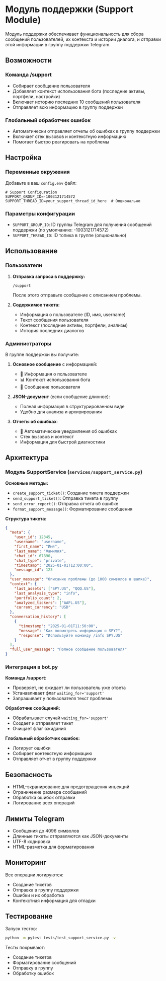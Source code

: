 # Модуль поддержки (Support Module)

Модуль поддержки обеспечивает функциональность для сбора сообщений пользователей, их контекста и истории диалога, и отправки этой информации в группу поддержки Telegram.

## Возможности

### Команда /support
- Собирает сообщение пользователя
- Добавляет контекст использования бота (последние активы, портфели, настройки)
- Включает историю последних 10 сообщений пользователя
- Отправляет всю информацию в группу поддержки

### Глобальный обработчик ошибок
- Автоматически отправляет отчеты об ошибках в группу поддержки
- Включает стек вызовов и контекстную информацию
- Помогает быстро реагировать на проблемы

## Настройка

### Переменные окружения

Добавьте в ваш `config.env` файл:

```env
# Support Configuration
SUPPORT_GROUP_ID=-1003121714572
SUPPORT_THREAD_ID=your_support_thread_id_here  # Опционально
```

### Параметры конфигурации

- `SUPPORT_GROUP_ID`: ID группы Telegram для получения сообщений поддержки (по умолчанию: -1003121714572)
- `SUPPORT_THREAD_ID`: ID топика в группе (опционально)

## Использование

### Пользователи

1. **Отправка запроса в поддержку:**
   ```
   /support
   ```
   После этого отправьте сообщение с описанием проблемы.

2. **Содержимое тикета:**
   - Информация о пользователе (ID, имя, username)
   - Текст сообщения пользователя
   - Контекст (последние активы, портфели, анализы)
   - История последних диалогов

### Администраторы

В группе поддержки вы получите:

1. **Основное сообщение** с информацией:
   - 👤 Информация о пользователе
   - 📊 Контекст использования бота
   - 💬 Сообщение пользователя

2. **JSON-документ** (если сообщение длинное):
   - Полная информация в структурированном виде
   - Удобно для анализа и архивирования

3. **Отчеты об ошибках**:
   - 🚨 Автоматические уведомления об ошибках
   - Стек вызовов и контекст
   - Информация для быстрой диагностики

## Архитектура

### Модуль SupportService (`services/support_service.py`)

**Основные методы:**

- `create_support_ticket()`: Создание тикета поддержки
- `send_support_ticket()`: Отправка тикета в группу
- `send_error_report()`: Отправка отчета об ошибке
- `format_support_message()`: Форматирование сообщения

**Структура тикета:**
```json
{
  "meta": {
    "user_id": 12345,
    "username": "username",
    "first_name": "Имя",
    "last_name": "Фамилия",
    "chat_id": 67890,
    "chat_type": "private",
    "timestamp": "2025-01-01T12:00:00",
    "message_id": 123
  },
  "user_message": "Описание проблемы (до 1000 символов в шапке)",
  "context": {
    "last_assets": ["SPY.US", "QQQ.US"],
    "last_analysis_type": "info",
    "portfolio_count": 2,
    "analyzed_tickers": ["AAPL.US"],
    "current_currency": "USD"
  },
  "conversation_history": [
    {
      "timestamp": "2025-01-01T11:50:00",
      "message": "Как посмотреть информацию о SPY?",
      "response": "Используйте команду /info SPY.US"
    }
  ],
  "full_user_message": "Полное сообщение пользователя"
}
```

### Интеграция в bot.py

**Команда /support:**
- Проверяет, не ожидает ли пользователь уже ответа
- Устанавливает флаг `waiting_for='support'`
- Запрашивает у пользователя текст проблемы

**Обработчик сообщений:**
- Обрабатывает случай `waiting_for='support'`
- Создает и отправляет тикет
- Очищает флаг ожидания

**Глобальный обработчик ошибок:**
- Логирует ошибки
- Собирает контекстную информацию
- Отправляет отчет в группу поддержки

## Безопасность

- HTML-экранирование для предотвращения инъекций
- Ограничение размера сообщений
- Обработка ошибок отправки
- Логирование всех операций

## Лимиты Telegram

- Сообщения до 4096 символов
- Длинные тикеты отправляются как JSON-документы
- UTF-8 кодировка
- HTML-разметка для форматирования

## Мониторинг

Все операции логируются:
- Создание тикетов
- Отправка в группу поддержки
- Ошибки и их обработка
- Контекстная информация для отладки

## Тестирование

Запуск тестов:
```bash
python -m pytest tests/test_support_service.py -v
```

Тесты покрывают:
- Создание тикетов
- Форматирование сообщений
- Отправку в группу
- Обработку ошибок
